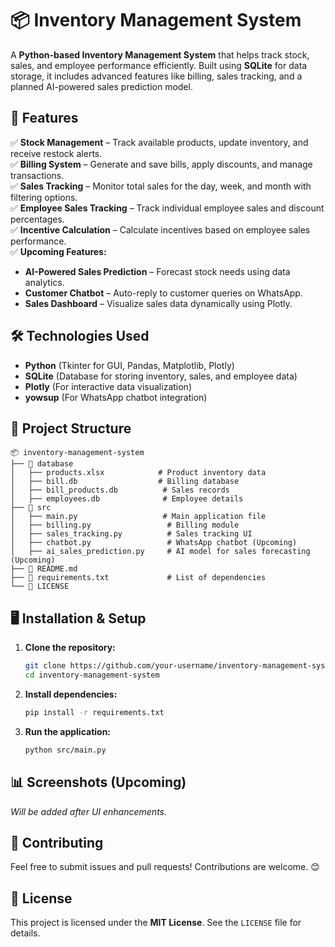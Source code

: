 # 📦 Inventory Management System

A **Python-based Inventory Management System** that helps track stock, sales, and employee performance efficiently. Built using **SQLite** for data storage, it includes advanced features like billing, sales tracking, and a planned AI-powered sales prediction model.

## 🚀 Features

✅ **Stock Management** – Track available products, update inventory, and receive restock alerts.  
✅ **Billing System** – Generate and save bills, apply discounts, and manage transactions.  
✅ **Sales Tracking** – Monitor total sales for the day, week, and month with filtering options.  
✅ **Employee Sales Tracking** – Track individual employee sales and discount percentages.  
✅ **Incentive Calculation** – Calculate incentives based on employee sales performance.  
✅ **Upcoming Features:**
   - **AI-Powered Sales Prediction** – Forecast stock needs using data analytics.
   - **Customer Chatbot** – Auto-reply to customer queries on WhatsApp.
   - **Sales Dashboard** – Visualize sales data dynamically using Plotly.

## 🛠️ Technologies Used

- **Python** (Tkinter for GUI, Pandas, Matplotlib, Plotly)
- **SQLite** (Database for storing inventory, sales, and employee data)
- **Plotly** (For interactive data visualization)
- **yowsup** (For WhatsApp chatbot integration)

## 📂 Project Structure

```
📦 inventory-management-system
├── 📂 database
│   ├── products.xlsx            # Product inventory data
│   ├── bill.db                  # Billing database
│   ├── bill_products.db          # Sales records
│   ├── employees.db              # Employee details
├── 📂 src
│   ├── main.py                   # Main application file
│   ├── billing.py                 # Billing module
│   ├── sales_tracking.py          # Sales tracking UI
│   ├── chatbot.py                 # WhatsApp chatbot (Upcoming)
│   ├── ai_sales_prediction.py     # AI model for sales forecasting (Upcoming)
├── 📜 README.md
├── 📜 requirements.txt             # List of dependencies
└── 📜 LICENSE
```

## 🖥️ Installation & Setup

1. **Clone the repository:**  
   ```bash
   git clone https://github.com/your-username/inventory-management-system.git
   cd inventory-management-system
   ```

2. **Install dependencies:**  
   ```bash
   pip install -r requirements.txt
   ```

3. **Run the application:**  
   ```bash
   python src/main.py
   ```

## 📊 Screenshots (Upcoming)

*Will be added after UI enhancements.*

## 🤝 Contributing

Feel free to submit issues and pull requests! Contributions are welcome. 😊

## 📜 License

This project is licensed under the **MIT License**. See the `LICENSE` file for details.
